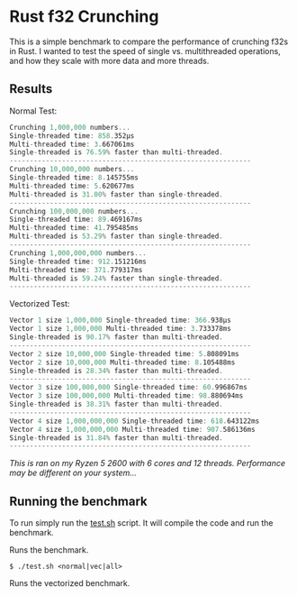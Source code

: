 # Rust f32 Crunching

This is a simple benchmark to compare the performance of crunching f32s in Rust. I wanted
to test the speed of single vs. multithreaded operations, and how they scale with more data
and more threads.

## Results

Normal Test:

```rs
Crunching 1,000,000 numbers...
Single-threaded time: 858.352µs
Multi-threaded time: 3.667061ms
Single-threaded is 76.59% faster than multi-threaded.
------------------------------------------------------------
Crunching 10,000,000 numbers...
Single-threaded time: 8.145755ms
Multi-threaded time: 5.620677ms
Multi-threaded is 31.00% faster than single-threaded.
------------------------------------------------------------
Crunching 100,000,000 numbers...
Single-threaded time: 89.469167ms
Multi-threaded time: 41.795485ms
Multi-threaded is 53.29% faster than single-threaded.
------------------------------------------------------------
Crunching 1,000,000,000 numbers...
Single-threaded time: 912.151216ms
Multi-threaded time: 371.779317ms
Multi-threaded is 59.24% faster than single-threaded.
------------------------------------------------------------
```

Vectorized Test:
```rs
Vector 1 size 1,000,000 Single-threaded time: 366.938µs
Vector 1 size 1,000,000 Multi-threaded time: 3.733378ms
Single-threaded is 90.17% faster than multi-threaded.
------------------------------------------------------------
Vector 2 size 10,000,000 Single-threaded time: 5.808091ms
Vector 2 size 10,000,000 Multi-threaded time: 8.105488ms
Single-threaded is 28.34% faster than multi-threaded.
------------------------------------------------------------
Vector 3 size 100,000,000 Single-threaded time: 60.996867ms
Vector 3 size 100,000,000 Multi-threaded time: 98.880694ms
Single-threaded is 38.31% faster than multi-threaded.
------------------------------------------------------------
Vector 4 size 1,000,000,000 Single-threaded time: 618.643122ms
Vector 4 size 1,000,000,000 Multi-threaded time: 907.586136ms
Single-threaded is 31.84% faster than multi-threaded.
------------------------------------------------------------
```

_This is ran on my Ryzen 5 2600 with 6 cores and 12 threads. Performance may be different on your system..._

## Running the benchmark

To run simply run the [test.sh](./test.sh) script. It will compile the code and run the benchmark.

Runs the benchmark.
```shell
$ ./test.sh <normal|vec|all>
````
Runs the vectorized benchmark.

